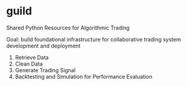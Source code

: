 # guild
Shared Python Resources for Algorithmic Trading

Goal: build foundational infrastructure for collaborative trading system development and deployment

1. Retrieve Data
2. Clean Data
3. Generate Trading Signal
4. Backtesting and Simulation for Performance Evaluation
